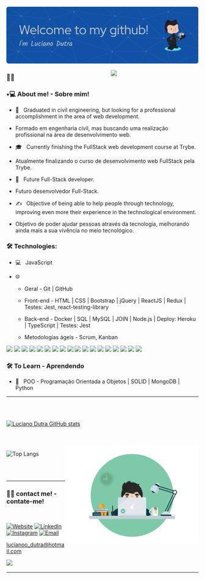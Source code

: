 ![Header](./github-header-image.png)

<img align='right' src="https://media.giphy.com/media/M9gbBd9nbDrOTu1Mqx/giphy.gif" width="230">


<h3> 👨🏻 </h3>
<h3>•💻 About me! - Sobre mim!</h3>



- 🤔 &nbsp; Graduated in civil engineering, but looking for a professional accomplishment in the area of web development.
- Formado em engenharia civil, mas buscando uma realização profissional na área de desenvolvimento web.


- 🎓 &nbsp; Currently finishing the FullStack web development course at Trybe.
- Atualmente finalizando o curso de desenvolvimento web FullStack pela Trybe.


- 🌱 &nbsp; Future Full-Stack developer.
- Futuro desenvolvedor Full-Stack.


- ✍️ &nbsp; Objective of being able to help people through technology, improving even more their experience in the technological environment.
- Objetivo de poder ajudar pessoas através da tecnologia, melhorando ainda mais a sua vivência no meio tecnológico.



<h3>🛠 Technologies:</h3>



- 💻 &nbsp; JavaScript 

- 🌐 &nbsp; 

  - Geral - Git | GitHub

  - Front-end - HTML | CSS | Bootstrap | jQuery | ReactJS | Redux | Testes: Jest, react-testing-library
  
  - Back-end - Docker | SQL | MySQL | JOIN | Node.js | Deploy: Heroku | TypeScript | Testes: Jest
  
  - Metodologias ágeis - Scrum, Kanban
  

<img src="https://img.shields.io/badge/-HTML5-E34F26?style=flat&logo=html5&logoColor=white" width="80px"> <img src="https://img.shields.io/badge/-CSS3-1572B6?style=flat&logo=css3&logoColor=white" width="72px">
<img src="https://img.shields.io/badge/-Bootstrap-563D7C?style=flat&logo=bootstrap&logoColor=white" width="100px">
<img src="https://upload.wikimedia.org/wikipedia/commons/thumb/d/d3/Logo_jQuery.svg/1200px-Logo_jQuery.svg.png" width="65px">
<img src="https://img.shields.io/badge/javascript-%23323330.svg?style=for-the-badge&logo=javascript&logoColor=%23F7DF1E" width="110px">
<img src="https://img.shields.io/badge/-React-000000?style=flat&logo=react&logoColor=00c8ff" width="80px">
<img src="https://i.pinimg.com/originals/71/f0/a4/71f0a4c41735f951f9823725ee42cf8a.png" width="75px">
<img src="https://img.shields.io/badge/-Node.js-3C873A?style=flat&logo=Node.js&logoColor=white" width="90px">
<img src="http://img.shields.io/badge/-Git-F1502F?style=flat&logo=git&logoColor=FFFFFF" width="60px">
<img src="http://img.shields.io/badge/-Github-000000?style=flat&logo=github&logoColor=FFFFFF" width="90px">
<img src="http://img.shields.io/badge/-VS%20Code-007ACC?style=flat&logo=visual%20studio%20code&logoColor=white" width="100px">
<img src="https://img.shields.io/badge/-jest-%23C21325?style=for-the-badge&logo=jest&logoColor=white" width="75px"/>
<img src="https://miro.medium.com/max/500/1*FdcfXXlYDEDNGToFjA_B4w.jpeg" width="70px"/>
<img src="https://logosmarcas.net/wp-content/uploads/2021/03/Docker-Logo-2013-2015.jpg" width="50px"/>
<img src="https://www.diegomacedo.com.br/wp-content/uploads/2011/12/sql.jpg" width="40px"/>
<img src="https://encrypted-tbn0.gstatic.com/images?q=tbn:ANd9GcQPCWPKlLhBry9dR4j_Zs03x9MW1VpXph3I6Q&usqp=CAU" width="110px"/>
<img src="https://miro.medium.com/max/1004/1*ZfCTE6kZArxc0Nr_MybXPQ.png" width="115px"/>
<img src="https://www.fullstackpython.com/img/logos/heroku.png" width="100px"/>

<!--

- 🛢 &nbsp; MySQL | MongoDB

- 🔧 &nbsp; Git | Markdown | Selenium | Tidyverse

- 🖥 &nbsp; Illustrator| Photoshop | InDesign

-->



<h3>🛠 To Learn - Aprendendo</h3>


- 🔧 &nbsp; POO - Programação Orientada a Objetos | SOLID | MongoDB | Python 
<hr>



<br/><br/>

[![Luciano Dutra GitHub stats](https://github-readme-stats.vercel.app/api?username=LucianooDutra)](https://github.com/LucianooDutra)

<br/>

<br/>

<img src="https://github.com/nirala69/nirala69/blob/master/70804f7e25b11f29db904f2fa7b4cd9d.gif" width="350" align='right'>

![Top Langs](https://github-readme-stats.vercel.app/api/top-langs/?username=LucianooDutra)

<br><br>



<hr>



<h3> 🤝🏻 contact me! - contate-me! </h3>

<br>


<div style="display: inline_block">

<a href="https://luciano-dutra-portifolio.vercel.app/"><img alt="Website" src="https://t.ctcdn.com.br/_9VQm0156JGtfi3_tkORFSskItk=/119x0:1168x591/1049x590/smart/i447457.jpeg" width="60px"></a> <a href="https://www.linkedin.com/in/luciano-dutra-794598212/"><img alt="LinkedIn" src="https://marcas-logos.net/wp-content/uploads/2020/01/LinkedIn-Logo-2003.jpg" width="60px"></a> <a href="https://www.instagram.com/lucianoodutra/"><img alt="Instagram" src="https://marcas-logos.net/wp-content/uploads/wordpress-popular-posts/1523-featured-500x500.jpg" width="60px"></a> <a href="mailto:lucianoo_dutra@hotmail.com"><img alt="Email" src="https://www.logolynx.com/images/logolynx/6f/6fd34258a943ea9d74cc600d968afd37.jpeg" width="60px"></a> <p>lucianoo_dutra@hotmail.com</p>

</div>




<img src="https://media.giphy.com/media/dxn6fRlTIShoeBr69N/giphy.gif" width="30">





<hr>


